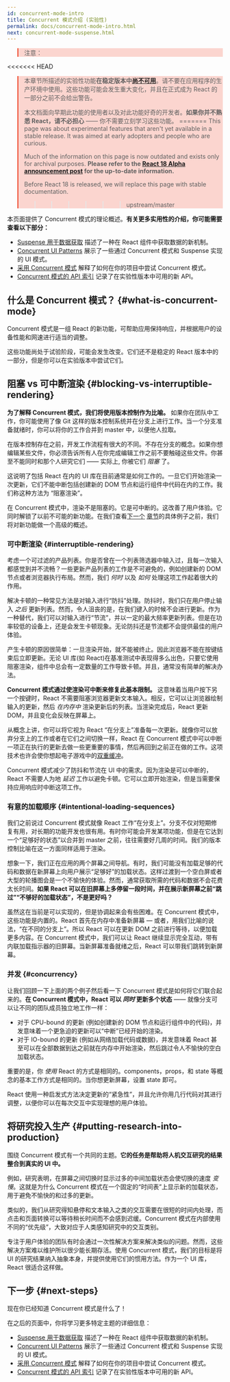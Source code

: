 ```yaml
---
id: concurrent-mode-intro
title: Concurrent 模式介绍 (实验性)
permalink: docs/concurrent-mode-intro.html
next: concurrent-mode-suspense.html
---
```


<style>
.scary > blockquote {
  background-color: rgba(237, 51, 21, 0.2);
  border-left-color: #ed3315;
}
</style>

<div class="scary">

>注意：
>
<<<<<<< HEAD
>本章节所描述的实验性功能**在稳定版本中[尚不可用](/docs/concurrent-mode-adoption.html)**。请不要在应用程序的生产环境中使用。这些功能可能会发生重大变化，并且在正式成为 React 的一部分之前不会给出警告。
>
>本文档面向早期此功能的使用者以及对此功能好奇的开发者。**如果你并不熟悉 React，请不必担心** —— 你不需要立刻学习这些功能。
=======
>This page was about experimental features that aren't yet available in a stable release. It was aimed at early adopters and people who are curious.
>
>Much of the information on this page is now outdated and exists only for archival purposes. **Please refer to the [React 18 Alpha announcement post](/blog/2021/06/08/the-plan-for-react-18.html
) for the up-to-date information.**
>
>Before React 18 is released, we will replace this page with stable documentation.
>>>>>>> upstream/master

</div>

本页面提供了 Concurrent 模式的理论概述。**有关更多实用性的介绍，你可能需要查看以下部分：**

* [Suspense 用于数据获取](/docs/concurrent-mode-suspense.html) 描述了一种在 React 组件中获取数据的新机制。
* [Concurrent UI Patterns](/docs/concurrent-mode-patterns.html) 展示了一些通过 Concurrent 模式和 Suspense 实现的 UI 模式。
* [采用 Concurrent 模式](/docs/concurrent-mode-adoption.html) 解释了如何在你的项目中尝试 Concurrent 模式。
* [Concurrent 模式的 API 索引](/docs/concurrent-mode-reference.html) 记录了在实验性版本中可用的新 API。

## 什么是 Concurrent 模式？ {#what-is-concurrent-mode}

Concurrent 模式是一组 React 的新功能，可帮助应用保持响应，并根据用户的设备性能和网速进行适当的调整。

这些功能尚处于试验阶段，可能会发生改变。它们还不是稳定的 React 版本中的一部分，但是你可以在实验版本中尝试它们。

## 阻塞 vs 可中断渲染 {#blocking-vs-interruptible-rendering}

**为了解释 Concurrent 模式，我们将使用版本控制作为比喻。** 如果你在团队中工作，你可能使用了像 Git 这样的版本控制系统并在分支上进行工作。当一个分支准备就绪时，你可以将你的工作合并到 master 中，以便他人拉取。

在版本控制存在之前，开发工作流程有很大的不同。不存在分支的概念。如果你想编辑某些文件，你必须告诉所有人在你完成编辑工作之前不要触碰这些文件。你甚至不能同时和那个人研究它们 —— 实际上, 你被它们 *阻塞* 了。

这说明了包括 React 在内的 UI 库在目前通常是如何工作的。一旦它们开始渲染一次更新，它们不能中断包括创建新的 DOM 节点和运行组件中代码在内的工作。我们称这种方法为 “阻塞渲染”。

在 Concurrent 模式中，渲染不是阻塞的。它是可中断的。这改善了用户体验。它同时解锁了以前不可能的新功能。在我们查看[下一个](/docs/concurrent-mode-suspense.html) [章节](/docs/concurrent-mode-patterns.html)的具体例子之前，我们将对新功能做一个高级的概述。

### 可中断渲染 {#interruptible-rendering}

考虑一个可过滤的产品列表。你是否曾在一个列表筛选器中输入过，且每一次输入都感觉到并不流畅？一些更新产品列表的工作是不可避免的，例如创建新的 DOM 节点或者浏览器执行布局。然而，我们 *何时* 以及 *如何* 处理这项工作起着很大的作用。

解决卡顿的一种常见方法是对输入进行“防抖”处理。防抖时，我们只在用户停止输入 *之后* 更新列表。然而，令人沮丧的是，在我们键入的时候不会进行更新。作为一种替代，我们可以对输入进行“节流”，并以一定的最大频率更新列表。但是在功率较低的设备上，还是会发生卡顿现象。无论防抖还是节流都不会提供最佳的用户体验。

产生卡顿的原因很简单：一旦渲染开始，就不能被终止。因此浏览器不能在按键结束后立即更新。无论 UI 库(如 React)在基准测试中表现得多么出色，只要它使用阻塞渲染，组件中总会有一定数量的工作导致卡顿。并且，通常没有简单的解决办法。

**Concurrent 模式通过使渲染可中断来修复此基本限制。** 这意味着当用户按下另一个按键时，React 不需要阻塞浏览器更新文本输入。相反，它可以让浏览器绘制输入的更新，然后 *在内存中* 渲染更新后的列表。当渲染完成后，React 更新 DOM，并且变化会反映在屏幕上。

从概念上讲，你可以将它视为 React “在分支上”准备每一次更新。就像你可以放弃分支上的工作或者在它们之间切换一样，React 在 Concurrent 模式中可以中断一项正在执行的更新去做一些更重要的事情，然后再回到之前正在做的工作。这项技术也许会使你想起电子游戏中的[双重缓冲](https://wiki.osdev.org/Double_Buffering)。

Concurrent 模式减少了防抖和节流在 UI 中的需求。因为渲染是可以中断的，React 不需要人为地 *延迟* 工作以避免卡顿。它可以立即开始渲染，但是当需要保持应用响应时中断这项工作。

### 有意的加载顺序 {#intentional-loading-sequences}

我们之前说过 Concurrent 模式就像 React 工作“在分支上”。分支不仅对短期修复有用，对长期的功能开发也很有用。有时你可能会开发某项功能，但是在它达到一个“足够好的状态”以合并到 master 之前，往往需要好几周的时间。我们的版本控制比喻在这一方面同样适用于渲染。

想象一下，我们正在应用的两个屏幕之间导航。有时，我们可能没有加载足够的代码和数据在新屏幕上向用户展示“足够好”的加载状态。这样过渡到一个空白屏或者大型的轮播图会是一个不愉快的体验。然而，通常获取所需的代码和数据不会花费太长时间。**如果 React 可以在旧屏幕上多停留一段时间，并在展示新屏幕之前“跳过”“不够好的加载状态”，不是更好吗？**

虽然这在当前是可以实现的，但是协调起来会有些困难。在 Concurrent 模式中，这些功能是内置的。React 首先在内存中准备新屏幕 — 或者，用我们比喻的说法，“在不同的分支上”。所以 React 可以在更新 DOM 之前进行等待，以便加载更多内容。在 Concurrent 模式中，我们可以让 React 继续显示完全互动，带有内联加载指示器的旧屏幕。当新屏幕准备就绪之后，React 可以带我们跳转到新屏幕。

### 并发 {#concurrency}

让我们回顾一下上面的两个例子然后看一下 Concurrent 模式是如何将它们联合起来的。**在 Concurrent 模式中，React 可以 *同时* 更新多个状态** —— 就像分支可以让不同的团队成员独立地工作一样：

* 对于 CPU-bound 的更新 (例如创建新的 DOM 节点和运行组件中的代码)，并发意味着一个更急迫的更新可以“中断”已经开始的渲染。
* 对于 IO-bound 的更新 (例如从网络加载代码或数据)，并发意味着 React 甚至可以在全部数据到达之前就在内存中开始渲染，然后跳过令人不愉快的空白加载状态。

重要的是，你 *使用* React 的方式是相同的。components，props，和 state 等概念的基本工作方式是相同的。当你想更新屏幕，设置 state 即可。

React 使用一种启发式方法决定更新的“紧急性”，并且允许你用几行代码对其进行调整，以便你可以在每次交互中实现理想的用户体验。

## 将研究投入生产 {#putting-research-into-production}

围绕 Concurrent 模式有一个共同的主题。**它的任务是帮助将人机交互研究的结果整合到真实的 UI 中。**

例如，研究表明，在屏幕之间切换时显示过多的中间加载状态会使切换的速度 *变慢*。这就是为什么 Concurrent 模式在一个固定的“时间表”上显示新的加载状态，用于避免不愉快的和过多的更新。

类似的，我们从研究得知悬停和文本输入之类的交互需要在很短的时间内处理，而点击和页面转换可以等待稍长时间而不会感到迟缓。Concurrent 模式在内部使用不同的“优先级”，大致对应于人类感知研究中的交互类别。

专注于用户体验的团队有时会通过一次性解决方案来解决类似的问题。然而，这些解决方案难以维护所以很少能长期存活。使用 Concurrent 模式，我们的目标是将 UI 的研究结果纳入抽象本身，并提供使用它们的惯用方法。作为一个 UI 库，React 很适合这样做。

## 下一步 {#next-steps}

现在你已经知道 Concurrent 模式是什么了！

在之后的页面中，你将学习更多特定主题的详细信息：

* [Suspense 用于数据获取](/docs/concurrent-mode-suspense.html) 描述了一种在 React 组件中获取数据的新机制。
* [Concurrent UI Patterns](/docs/concurrent-mode-patterns.html) 展示了一些通过 Concurrent 模式和 Suspense 实现的 UI 模式。
* [采用 Concurrent 模式](/docs/concurrent-mode-adoption.html) 解释了如何在你的项目中尝试 Concurrent 模式。
* [Concurrent 模式的 API 索引](/docs/concurrent-mode-reference.html) 记录了在实验性版本中可用的新 API。
